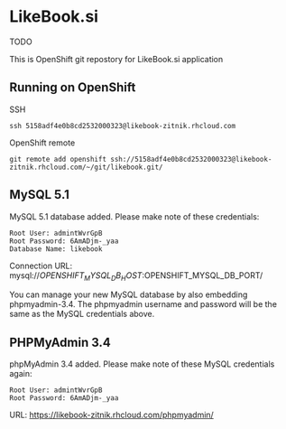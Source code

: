 LikeBook.si
===========

TODO

This is OpenShift git repostory for LikeBook.si application

Running on OpenShift
--------------------

SSH

    ssh 5158adf4e0b8cd2532000323@likebook-zitnik.rhcloud.com

OpenShift remote

    git remote add openshift ssh://5158adf4e0b8cd2532000323@likebook-zitnik.rhcloud.com/~/git/likebook.git/


MySQL 5.1
---------

MySQL 5.1 database added.  Please make note of these credentials:

    Root User: admintWvrGpB
    Root Password: 6AmADjm-_yaa
    Database Name: likebook

Connection URL: mysql://$OPENSHIFT_MYSQL_DB_HOST:$OPENSHIFT_MYSQL_DB_PORT/

You can manage your new MySQL database by also embedding phpmyadmin-3.4.
The phpmyadmin username and password will be the same as the MySQL credentials above.

PHPMyAdmin 3.4
--------------

phpMyAdmin 3.4 added.  Please make note of these MySQL credentials again:

    Root User: admintWvrGpB
    Root Password: 6AmADjm-_yaa

URL: https://likebook-zitnik.rhcloud.com/phpmyadmin/
